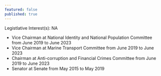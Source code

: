 ```yaml
---
featured: false
published: true
---
```

Legistlative Interest(s): NA

* Vice Chairman at National Identity and National Population Committee from June 2019 to June 2023
* Vice Chairman at Marine Transport Committee from June 2019 to June 2023
* Chairman at Anti-corruption and Financial Crimes Committee from June 2019 to June 2023
* Senator at Senate from May 2015 to May 2019
